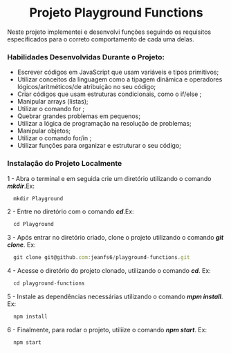 <h1 align="center">Projeto Playground Functions</h1>

Neste projeto implementei e desenvolvi funções seguindo os requisitos especificados para o correto comportamento de cada uma delas.


### Habilidades Desenvolvidas Durante o Projeto:

- Escrever códigos em JavaScript que usam variáveis e tipos primitivos;
- Utilizar conceitos da linguagem como a tipagem dinâmica e operadores lógicos/aritméticos/de atribuição no seu código;
- Criar códigos que usam estruturas condicionais, como o if/else ;
- Manipular arrays (listas);
- Utilizar o comando for ;
- Quebrar grandes problemas em pequenos;
- Utilizar a lógica de programação na resolução de problemas;
- Manipular objetos;
- Utilizar o comando for/in ;
- Utilizar funções para organizar e estruturar o seu código;


### Instalação do Projeto Localmente

1 - Abra o terminal e em seguida crie um diretório utilizando o comando ***mkdir***.Ex:
```javascript
  mkdir Playground
```
2 - Entre no diretório com o comando ***cd***.Ex:
```javascript
  cd Playground
```
3 - Após entrar no diretório criado, clone o projeto utilizando o comando ***git clone***. Ex:
```javascript
  git clone git@github.com:jeanfs6/playground-functions.git
```

4 - Acesse o diretório do projeto clonado, utilizando o comando ***cd***. Ex:
```javascript
  cd playground-functions
```
5 - Instale as dependências necessárias utilizando o comando ***mpm install***. Ex:
```javascript
  npm install
  ```
6 - Finalmente, para rodar o projeto,  utiliize o comando ***npm start***. Ex:
```javascript
  npm start
  ```






